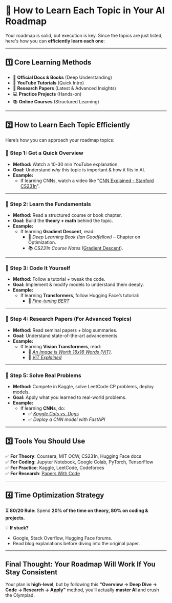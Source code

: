 # 🚀 How to Learn Each Topic in Your AI Roadmap

Your roadmap is solid, but execution is key. Since the topics are just listed, here's how you can **efficiently learn each one**:

______________________________________________________________________

## **1️⃣ Core Learning Methods**

- 📖 **Official Docs & Books** (Deep Understanding)
- 🎥 **YouTube Tutorials** (Quick Intro)
- 📄 **Research Papers** (Latest & Advanced Insights)
- 💻 **Practice Projects** (Hands-on)
- 📚 **Online Courses** (Structured Learning)

______________________________________________________________________

## **2️⃣ How to Learn Each Topic Efficiently**

Here’s how you can approach your roadmap topics:

### **🔹 Step 1: Get a Quick Overview**

- **Method:** Watch a 10-30 min YouTube explanation.
- **Goal:** Understand _why_ this topic is important & how it fits in AI.
- **Example:**
  - If learning CNNs, watch a video like "[CNN Explained - Stanford CS231n](https://cs231n.github.io/convolutional-networks/)".

______________________________________________________________________

### **🔹 Step 2: Learn the Fundamentals**

- **Method:** Read a structured course or book chapter.
- **Goal:** Build the **theory + math** behind the topic.
- **Example:**
  - If learning **Gradient Descent**, read:
    - 📖 _Deep Learning Book (Ian Goodfellow)_ – Chapter on Optimization.
    - 📚 _CS231n Course Notes_ ([Gradient Descent](https://cs231n.github.io/optimization-1/)).

______________________________________________________________________

### **🔹 Step 3: Code It Yourself**

- **Method:** Follow a tutorial + tweak the code.
- **Goal:** Implement & modify models to understand them deeply.
- **Example:**
  - If learning **Transformers**, follow Hugging Face’s tutorial:
    - 🚀 _[Fine-tuning BERT](https://huggingface.co/docs/transformers/training)_

______________________________________________________________________

### **🔹 Step 4: Research Papers (For Advanced Topics)**

- **Method:** Read seminal papers + blog summaries.
- **Goal:** Understand state-of-the-art advancements.
- **Example:**
  - If learning **Vision Transformers**, read:
    - 📄 _[An Image is Worth 16x16 Words (ViT)](https://arxiv.org/abs/2010.11929)_.
    - 📝 _[ViT Explained](https://amaarora.github.io/2021/01/18/ViT.html)_

______________________________________________________________________

### **🔹 Step 5: Solve Real Problems**

- **Method:** Compete in Kaggle, solve LeetCode CP problems, deploy models.
- **Goal:** Apply what you learned to real-world problems.
- **Example:**
  - If learning **CNNs**, do:
    - ✅ _[Kaggle Cats vs. Dogs](https://www.kaggle.com/c/dogs-vs-cats)_
    - ✅ _Deploy a CNN model with FastAPI_

______________________________________________________________________

## **3️⃣ Tools You Should Use**

✅ **For Theory**: Coursera, MIT OCW, CS231n, Hugging Face docs\
✅ **For Coding**: Jupyter Notebook, Google Colab, PyTorch, TensorFlow\
✅ **For Practice**: Kaggle, LeetCode, Codeforces\
✅ **For Research**: [Papers With Code](https://paperswithcode.com/)

______________________________________________________________________

## **4️⃣ Time Optimization Strategy**

⏳ **80/20 Rule:** Spend **20% of the time on theory, 80% on coding & projects.**

💡 **If stuck?**

- Google, Stack Overflow, Hugging Face forums.
- Read blog explanations before diving into the original paper.

______________________________________________________________________

## **Final Thought: Your Roadmap Will Work If You Stay Consistent**

Your plan is **high-level**, but by following this **"Overview → Deep Dive → Code → Research → Apply"** method, you’ll actually **master AI** and crush the Olympiad.
